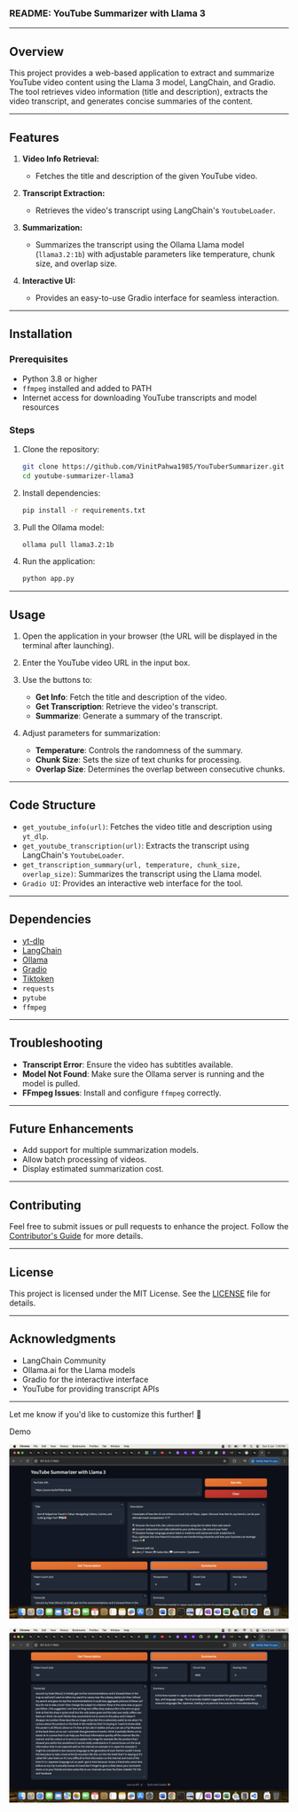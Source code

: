 ### README: YouTube Summarizer with Llama 3

---

## **Overview**
This project provides a web-based application to extract and summarize YouTube video content using the Llama 3 model, LangChain, and Gradio. The tool retrieves video information (title and description), extracts the video transcript, and generates concise summaries of the content.

---

## **Features**
1. **Video Info Retrieval:**
   - Fetches the title and description of the given YouTube video.

2. **Transcript Extraction:**
   - Retrieves the video's transcript using LangChain's `YoutubeLoader`.

3. **Summarization:**
   - Summarizes the transcript using the Ollama Llama model (`llama3.2:1b`) with adjustable parameters like temperature, chunk size, and overlap size.

4. **Interactive UI:**
   - Provides an easy-to-use Gradio interface for seamless interaction.

---

## **Installation**

### **Prerequisites**
- Python 3.8 or higher
- `ffmpeg` installed and added to PATH
- Internet access for downloading YouTube transcripts and model resources

### **Steps**
1. Clone the repository:
   ```bash
   git clone https://github.com/VinitPahwa1985/YouTuberSummarizer.git
   cd youtube-summarizer-llama3
   ```

2. Install dependencies:
   ```bash
   pip install -r requirements.txt
   ```

3. Pull the Ollama model:
   ```bash
   ollama pull llama3.2:1b
   ```

4. Run the application:
   ```bash
   python app.py
   ```

---

## **Usage**
1. Open the application in your browser (the URL will be displayed in the terminal after launching).
2. Enter the YouTube video URL in the input box.
3. Use the buttons to:
   - **Get Info**: Fetch the title and description of the video.
   - **Get Transcription**: Retrieve the video's transcript.
   - **Summarize**: Generate a summary of the transcript.

4. Adjust parameters for summarization:
   - **Temperature**: Controls the randomness of the summary.
   - **Chunk Size**: Sets the size of text chunks for processing.
   - **Overlap Size**: Determines the overlap between consecutive chunks.

---

## **Code Structure**
- `get_youtube_info(url)`: Fetches the video title and description using `yt_dlp`.
- `get_youtube_transcription(url)`: Extracts the transcript using LangChain's `YoutubeLoader`.
- `get_transcription_summary(url, temperature, chunk_size, overlap_size)`: Summarizes the transcript using the Llama model.
- `Gradio UI`: Provides an interactive web interface for the tool.

---

## **Dependencies**
- [yt-dlp](https://github.com/yt-dlp/yt-dlp)
- [LangChain](https://github.com/hwchase17/langchain)
- [Ollama](https://ollama.ai/)
- [Gradio](https://gradio.app/)
- [Tiktoken](https://github.com/openai/tiktoken)
- `requests`
- `pytube`
- `ffmpeg`

---

## **Troubleshooting**
- **Transcript Error**: Ensure the video has subtitles available.
- **Model Not Found**: Make sure the Ollama server is running and the model is pulled.
- **FFmpeg Issues**: Install and configure `ffmpeg` correctly.

---

## **Future Enhancements**
- Add support for multiple summarization models.
- Allow batch processing of videos.
- Display estimated summarization cost.

---

## **Contributing**
Feel free to submit issues or pull requests to enhance the project. Follow the [Contributor's Guide](CONTRIBUTING.md) for more details.

---

## **License**
This project is licensed under the MIT License. See the [LICENSE](LICENSE) file for details. 

---

## **Acknowledgments**
- LangChain Community
- Ollama.ai for the Llama models
- Gradio for the interactive interface
- YouTube for providing transcript APIs

--- 

Let me know if you'd like to customize this further! 🚀

Demo

![alt text](image.png)

![alt text](image-1.png)